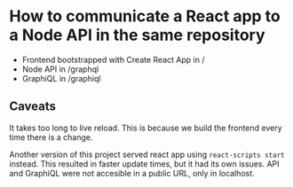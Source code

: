 # How to communicate a React app to a Node API in the same repository

* Frontend bootstrapped with Create React App in /
* Node API in /graphql
* GraphiQL in /graphiql

## Caveats

It takes too long to live reload. This is because we build the frontend every time there is a change.

Another version of this project served react app using `react-scripts start` instead. This resulted in faster update times, but it had its own issues. API and GraphiQL were not accesible in a public URL, only in localhost.